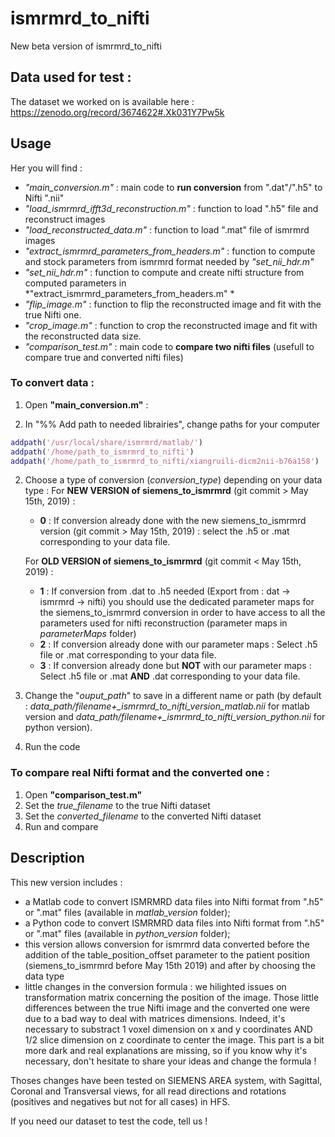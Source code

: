 # ismrmrd_to_nifti

New beta version of ismrmrd_to_nifti

## Data used for test :
The dataset we worked on is available here : https://zenodo.org/record/3674622#.Xk031Y7Pw5k

## Usage

Her you will find :

- *"main_conversion.m"* : main code to **run conversion** from ".dat"/".h5" to Nifti ".nii"
- *"load_ismrmrd_ifft3d_reconstruction.m"* : function to load ".h5" file and reconstruct images
- *"load_reconstructed_data.m"* : function to load ".mat" file of ismrmrd images
- *"extract_ismrmrd_parameters_from_headers.m"* : function to compute and stock parameters from ismrmrd format needed by *"set_nii_hdr.m"*
- *"set_nii_hdr.m"* : function to compute and create nifti structure from computed parameters in *"extract_ismrmrd_parameters_from_headers.m" *
- *"flip_image.m"* : function to flip the reconstructed image and fit with the true Nifti one.
- *"crop_image.m"* : function to crop the reconstructed image and fit with the reconstructed data size.
- *"comparison_test.m"* : main code to **compare two nifti files** (usefull to compare true and converted nifti files)


### To convert data : 
1) Open **"main_conversion.m"** :

1) In "%% Add path to needed librairies", change paths for your computer

```matlab
addpath('/usr/local/share/ismrmrd/matlab/')
addpath('/home/path_to_ismrmrd_to_nifti')
addpath('/home/path_to_ismrmrd_to_nifti/xiangruili-dicm2nii-b76a158')

```
2) Choose a type of conversion (*conversion_type*) depending on your data type :
    For **NEW VERSION of siemens_to_ismrmrd** (git commit > May 15th, 2019) :
    - **0**  :  If conversion already done with the new siemens_to_ismrmrd version (git commit > May 15th, 2019) : select the .h5 or .mat corresponding to your data file.

    For **OLD VERSION of siemens_to_ismrmrd** (git commit < May 15th, 2019) :
    - **1** :   If conversion from .dat to .h5 needed (Export from : dat -> ismrmrd -> nifti) you should use the dedicated parameter maps for the siemens_to_ismrmrd conversion in order to have access to all the parameters used for nifti reconstruction (parameter maps in *parameterMaps* folder)
    - **2** :   If conversion already done with our parameter maps : Select .h5 file or .mat corresponding to your data file.
    - **3** :   If conversion already done but **NOT** with our parameter maps : Select .h5 file or .mat **AND** .dat corresponding to your data file.

3) Change the "*ouput_path*" to save in a different name or path (by default : *data_path/filename+_ismrmrd_to_nifti_version_matlab.nii* for matlab version and *data_path/filename+_ismrmrd_to_nifti_version_python.nii* for python version).


4) Run the code

### To compare real Nifti format and the converted one : 
1) Open **"comparison_test.m"**
1) Set the *true_filename* to the true Nifti dataset
2) Set the *converted_filename* to the converted Nifti dataset
3) Run and compare


## Description 

This new version includes :
- a Matlab code to convert ISMRMRD data files into Nifti format from ".h5" or ".mat" files (available in *matlab_version* folder);
- a Python code to convert ISMRMRD data files into Nifti format from ".h5" or ".mat" files (available in *python_version* folder);
- this version allows conversion for ismrmrd data converted before the addition of the table_position_offset parameter to the patient position (siemens_to_ismrmrd before May 15th 2019) and after by choosing the data type
- little changes in the conversion formula : we hilighted issues on transformation matrix concerning the position of the image. Those little differences between the true Nifti image and the converted one were due to a bad way to deal with matrices dimensions. Indeed, it's necessary to substract 1 voxel dimension on x and y coordinates AND 1/2 slice dimension on z coordinate to center the image. 
This part is a bit more dark and real explanations are missing, so if you know why it's necessary, don't hesitate to share your ideas and change the formula !



Thoses changes have been tested on SIEMENS AREA system, with Sagittal, Coronal and Transversal views, for all read directions and rotations (positives and negatives but not for all cases) in HFS.

If you need our dataset to test the code, tell us !
